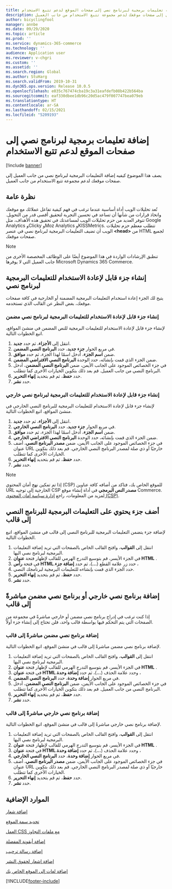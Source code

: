 ```yaml
---
title: إضافة تعليمات برمجية لبرنامج نصي إلى صفحات الموقع لدعم تتبع الاستخدام
description: يصف هذا الموضوع كيفيه إضافة التعليمات البرمجية لبرنامج نصي من جانب العميل إلى صفحات موقعك لدعم مجموعة تتبع الاستخدام من جانب العميل.
author: bicyclingfool
manager: annbe
ms.date: 09/29/2020
ms.topic: article
ms.prod: ''
ms.service: dynamics-365-commerce
ms.technology: ''
audience: Application user
ms.reviewer: v-chgri
ms.custom: ''
ms.assetid: ''
ms.search.region: Global
ms.author: StuHarg
ms.search.validFrom: 2019-10-31
ms.dyn365.ops.version: Release 10.0.5
ms.openlocfilehash: e035c767474cba19c3a31eafdefb08b422b564ba
ms.sourcegitcommit: eaf330dbee1db96c20d5ac479f007747bea079eb
ms.translationtype: HT
ms.contentlocale: ar-SA
ms.lasthandoff: 02/15/2021
ms.locfileid: "5209193"
---
```

# <a name="add-script-code-to-site-pages-to-support-telemetry"></a>إضافة تعليمات برمجية لبرنامج نصي إلى صفحات الموقع لدعم تتبع الاستخدام

[!include [banner](includes/banner.md)]

يصف هذا الموضوع كيفيه إضافة التعليمات البرمجية لبرنامج نصي من جانب العميل إلى صفحات موقعك لدعم مجموعة تتبع الاستخدام من جانب العميل.

## <a name="overview"></a>نظرة عامة

تُعد تحليلات الويب أداة أساسية عندما ترغب في فهم كيفية تفاعل عملائك مع موقعك واتخاذ قرارات من شأنها أن تساعد في تحسين التجربة لتحقيق أقصى قدر من التحويل. تتوفر العديد من حزم تحليلات الويب لمساعدتك في تحقيق هذه الأهداف، مثل Google Analytics وClicky وMoz Analytics وKISSMetrics. تتطلب معظم حزم تحليلات الويب أن تضيف التعليمات البرمجية لبرنامج نصي في عنصر **\<head\>** من HTML لجميع صفحات موقعك.

> [!NOTE]
> تنطبق الإرشادات الواردة في هذا الموضوع أيضًا على الوظائف المخصصة الأخرى من جانب العميل التي لا يوفرها Microsoft Dynamics 365 Commerce.

## <a name="create-a-reusable-fragment-for-your-script-code"></a>إنشاء جزء قابل لإعادة الاستخدام للتعليمات البرمجية لبرنامج نصي

يتيح لك الجزء إعادة استخدام التعليمات البرمجية المضمنة أو الخارجية في كافة صفحات موقعك، بغض النظر عن القالب الذي تستخدمه.

### <a name="create-a-reusable-fragment-for-your-inline-script-code"></a>إنشاء جزء قابل لإعادة الاستخدام للتعليمات البرمجية لبرنامج نصي مضمن

لإنشاء جزء قابل لإعادة الاستخدام للتعليمات البرمجية للنص المضمن في منشئ المواقع، اتبع الخطوات التالية.

1. انتقل إلى **الأجزاء**، ثم حدد **جديد**.
1. في مربع الحوار **جزء جديد**، حدد **البرنامج النصي المضمن**.
1. ضمن **اسم الجزء**، أدخل اسمًا لهذا الجزء، ثم حدد **موافق**.
1. ضمن الجزء الذي قمت بإنشائه، حدد الوحدة **البرنامج النصي الافتراضي المضمن**.
1. في جزء الخصائص الموجود على الجانب الأيمن، ضمن **البرنامج النصي المضمن**، أدخل البرنامج النصي من جانب العميل. قم بعد ذلك بتكوين الخيارات الأخرى كما تتطلب.
1. حدد **حفظ**، ثم قم بتحديد **إنهاء التحرير**.
1. حدد **نشر**.

### <a name="create-a-reusable-fragment-for-your-external-script-code"></a>إنشاء جزء قابل لإعادة الاستخدام للتعليمات البرمجية لبرنامج نصي خارجي

لإنشاء جزء قابل لإعادة الاستخدام للتعليمات البرمجية للبرنامج النصي الخارجي في منشئ المواقع، اتبع الخطوات التالية.

1. انتقل إلى **الأجزاء**، ثم حدد **جديد**.
1. في مربع الحوار **جزء جديد**، حدد **البرنامج النصي الخارجي**.
1. ضمن **اسم الجزء**، أدخل اسمًا لهذا الجزء، ثم حدد **موافق**.
1. ضمن الجزء الذي قمت بإنشائه، حدد الوحدة **البرنامج النصي الافتراضي الخارجي**.
1. في جزء الخصائص الموجود على الجانب الأيمن، ضمن **مصدر البرنامج النصي**، أضف عنوان URL خارجيًا أو ذي صلة لمصدر البرنامج النصي الخارجي. قم بعد ذلك بتكوين الخيارات الأخرى كما تتطلب.
1. حدد **حفظ**، ثم قم بتحديد **إنهاء التحرير**.
1. حدد **نشر**.

> [!NOTE]
> إذا تم تمكين نهج أمان المحتوي (CSP) للموقع الخاص بك، فتاكد من أضافه كافة عناوين URL الخارجية إلى توجيه CSP **مصدر النص البرمجي** في أداة إنشاء موقع Commerce. لمزيد من المعلومات، راجع [إدارة سياسة أمان المحتوى (CSP)](manage-csp.md).

## <a name="add-a-fragment-that-includes-script-code-to-a-template"></a>أضف جزء يحتوي على التعليمات البرمجية للبرنامج النصي إلى قالب

لإضافة جزء يتضمن التعليمات البرمجية للبرنامج النصي إلى قالب في منشئ المواقع، اتبع الخطوات التالية.

1. انتقل إلى **القوالب**، وافتح القالب الخاص بالصفحات التي تريد إضافة التعليمات البرمجية لبرنامج نصي اليها.
1. في الجزء الأيسر، قم بتوسيع التدرج الهرمي للقالب لإظهار فتحة **عنوان HTML** .
1. في فتحة **رأس HTML‬‏‫**، حدد زر علامة القطع (**...**)، ثم حدد **إضافة جزء**.
1. حدد الجزء الذي قمت بإنشاءه للتعليمات البرمجية لبرنامجك النصي.
1. حدد **حفظ**، ثم قم بتحديد **إنهاء التحرير**.
1. حدد **نشر**.

## <a name="add-an-external-script-or-inline-script-directly-to-a-template"></a>إضافة برنامج نصي خارجي أو برنامج نصي مضمن مباشرةً إلى قالب

إذا كنت ترغب في إدراج برنامج نصي مضمن أو خارجي مباشرةً في مجموعة من الصفحات التي يتم التحكم فيها بواسطة قالب واحد، فلن تحتاج إلى إنشاء جزء أولاً.

### <a name="add-an-inline-script-directly-to-a-template"></a>إضافة برنامج نصي مضمن مباشرةً إلى قالب

لإضافة برنامج نصي مضمن مباشرةً إلى قالب في منشئ الموقع، اتبع الخطوات التالية.

1. انتقل إلى **القوالب**، وافتح القالب الخاص بالصفحات التي تريد إضافة التعليمات البرمجية لبرنامج نصي اليها.
1. في الجزء الأيسر، قم بتوسيع التدرج الهرمي للقالب لإظهار فتحة **عنوان HTML** .
1. في فتحة **عنوان HTML‬‏‫**، وحدد علامة الحذف (**...**)، ثم حدد **إضافة وحدة**.
1. في مربع الحوار **إضافة وحدة**، حدد **البرنامج النصي المضمن**.
1. في جزء الخصائص الموجود على الجانب الأيمن، ضمن **البرنامج النصي المضمن**، أدخل البرنامج النصي من جانب العميل. قم بعد ذلك بتكوين الخيارات الأخرى كما تتطلب.
1. حدد **حفظ**، ثم قم بتحديد **إنهاء التحرير**.
1. حدد **نشر**.

### <a name="add-an-external-script-directly-to-a-template"></a>إضافة برنامج نصي خارجي مباشرةً إلى قالب

لإضافة برنامج نصي خارجي مباشرةً إلى قالب في منشئ الموقع، اتبع الخطوات التالية.

1. انتقل إلى **القوالب**، وافتح القالب الخاص بالصفحات التي تريد إضافة التعليمات البرمجية لبرنامج نصي اليها.
1. في الجزء الأيسر، قم بتوسيع التدرج الهرمي للقالب لإظهار فتحة **عنوان HTML** .
1. في فتحة **عنوان HTML‬‏‫**، وحدد علامة الحذف (**...**)، ثم حدد **إضافة وحدة**.
1. في مربع الحوار **إضافة وحدة**، حدد **البرنامج النصي الخارجي**.
1. في جزء الخصائص الموجود على الجانب الأيمن، ضمن **مصدر البرنامج النصي**، أضف عنوان URL خارجيًا أو ذي صلة لمصدر البرنامج النصي الخارجي. قم بعد ذلك بتكوين الخيارات الأخرى كما تتطلب.
1. حدد **حفظ**، ثم قم بتحديد **إنهاء التحرير**.
1. حدد **نشر**.

## <a name="additional-resources"></a>الموارد الإضافية

[إضافة شعار](add-logo.md)

[تحديد سمة الموقع](select-site-theme.md)

[العمل CSS مع ملفات التجاوز](css-override-files.md)

[إضافة أيقونة المفضلة](add-favicon.md)

[إضافة رسالة ترحيب](add-welcome-message.md)

[إضافة إشعار لحقوق النشر](add-copyright-notice.md)

[إضافة لغات إلى الموقع الخاص بك](add-languages-to-site.md)


[!INCLUDE[footer-include](../includes/footer-banner.md)]